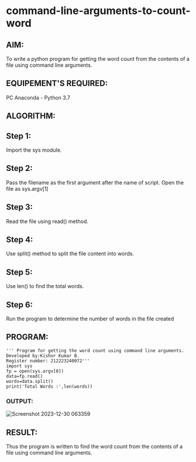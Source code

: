 # command-line-arguments-to-count-word
## AIM:
To write a python program for getting the word count from the contents of a file using command line arguments.
## EQUIPEMENT'S REQUIRED: 
PC
Anaconda - Python 3.7
## ALGORITHM: 
## Step 1:
Import the sys module.

## Step 2:
Pass the filename as the first argument after the name of script. Open the file as sys.argv[1]

## Step 3:
Read the file using read() method.

## Step 4:
Use split() method to split the file content into words.

## Step 5:
Use len() to find the total words.

## Step 6:
Run the program to determine the number of words in the file created 

## PROGRAM:
```
''' Program for getting the word count using command line arguments.
Developed by:Kishor Kumar B.
Register number: 212223240072'''
import sys
fp = open(sys.argv[0])
data=fp.read()
words=data.split()
print('Total Words :',len(words))
```

### OUTPUT:
![Screenshot 2023-12-30 063359](https://github.com/Kishorerz/command-line-arguments-to-count-word/assets/144451216/a92c3c85-920f-40f1-934a-a69768df3f63)




## RESULT:
Thus the program is written to find the word count from the contents of a file using command line arguments.

